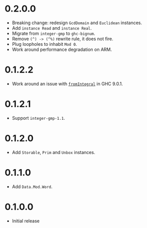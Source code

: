 # 0.2.0.0

* Breaking change: redesign `GcdDomain` and `Euclidean` instances.
* Add `instance Read` and `instance Real`.
* Migrate from `integer-gmp` to `ghc-bignum`.
* Remove `(^) -> (^%)` rewrite rule, it does not fire.
* Plug loopholes to inhabit `Mod 0`.
* Work around performance degradation on ARM.

# 0.1.2.2

* Work around an issue with [`fromIntegral`](https://gitlab.haskell.org/ghc/ghc/-/issues/19411) in GHC 9.0.1.

# 0.1.2.1

* Support `integer-gmp-1.1`.

# 0.1.2.0

* Add `Storable`, `Prim` and `Unbox` instances.

# 0.1.1.0

* Add `Data.Mod.Word`.

# 0.1.0.0

* Initial release
